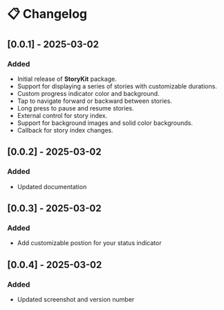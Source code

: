 # 📋 Changelog

## [0.0.1] - 2025-03-02
### Added
- Initial release of **StoryKit** package.
- Support for displaying a series of stories with customizable durations.
- Custom progress indicator color and background.
- Tap to navigate forward or backward between stories.
- Long press to pause and resume stories.
- External control for story index.
- Support for background images and solid color backgrounds.
- Callback for story index changes.


## [0.0.2] - 2025-03-02
### Added
- Updated documentation



## [0.0.3] - 2025-03-02
### Added
- Add customizable postion for your status indicator


## [0.0.4] - 2025-03-02
### Added
- Updated screenshot and version number